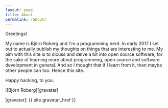 ```yaml
---
layout: page
title: About
permalink: /about/
---
```


Greetings!

My name is Björn Roberg and I'm a programming nerd.
In early 2017 I set out to actually publish my thoughts on things
that are interesting to me. My aim with this site is to dicuss and delve a bit
into open source software, for the sake of learning more about programming,
open source and software development in general. And so I thought that if I learn from it,
then maybe other people can too. Hence this site.

Happy hacking, to you.

![Björn Roberg][gravatar]

[gravatar]: {{ site.gravatar_href }}
